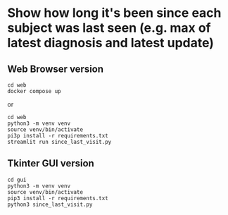# Show how long it's been since each subject was last seen (e.g. max of latest diagnosis and latest update)

## Web Browser version

```shell
cd web
docker compose up
```

or

```shell
cd web
python3 -m venv venv
source venv/bin/activate
pi3p install -r requirements.txt
streamlit run since_last_visit.py
```

## Tkinter GUI version

```shell
cd gui
python3 -m venv venv
source venv/bin/activate
pip3 install -r requirements.txt
python3 since_last_visit.py
```
